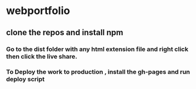 # webportfolio

## clone the repos and install npm
### Go to the dist folder with any html extension file and right click then click the live share.
### To Deploy the work to production , install the gh-pages and run deploy script
